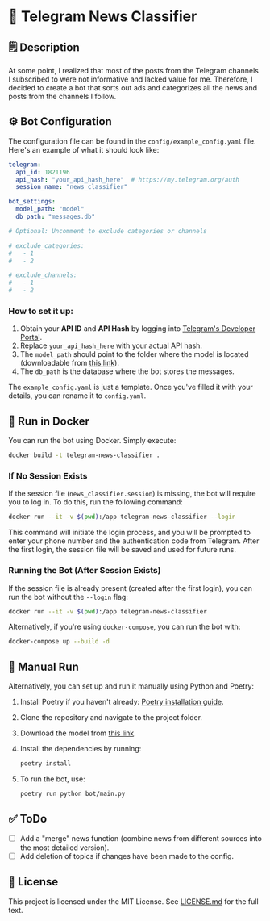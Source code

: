 # 📣 Telegram News Classifier

## 🗒 Description

At some point, I realized that most of the posts from the Telegram channels I subscribed to were not informative and lacked value for me. Therefore, I decided to create a bot that sorts out ads and categorizes all the news and posts from the channels I follow.

## ⚙️ Bot Configuration

The configuration file can be found in the `config/example_config.yaml` file. Here's an example of what it should look like:

```yaml
telegram:
  api_id: 1821196
  api_hash: "your_api_hash_here"  # https://my.telegram.org/auth
  session_name: "news_classifier"

bot_settings:
  model_path: "model"
  db_path: "messages.db"

# Optional: Uncomment to exclude categories or channels

# exclude_categories:
#   - 1
#   - 2

# exclude_channels:
#   - 1
#   - 2
```

### How to set it up:

1. Obtain your **API ID** and **API Hash** by logging into [Telegram's Developer Portal](https://my.telegram.org/auth).
2. Replace `your_api_hash_here` with your actual API hash.
3. The `model_path` should point to the folder where the model is located (downloadable from [this link](https://files.nktkln.com/Projects/Telegram%20News%20Classifier/model/model.zip)).
4. The `db_path` is the database where the bot stores the messages.

The `example_config.yaml` is just a template. Once you've filled it with your details, you can rename it to `config.yaml`.

## 🐳 Run in Docker

You can run the bot using Docker. Simply execute:

```bash
docker build -t telegram-news-classifier .
```

### If No Session Exists

If the session file (`news_classifier.session`) is missing, the bot will require you to log in. To do this, run the following command:

```bash
docker run --it -v $(pwd):/app telegram-news-classifier --login
```

This command will initiate the login process, and you will be prompted to enter your phone number and the authentication code from Telegram. After the first login, the session file will be saved and used for future runs.

### Running the Bot (After Session Exists)

If the session file is already present (created after the first login), you can run the bot without the `--login` flag:

```bash
docker run --it -v $(pwd):/app telegram-news-classifier
```

Alternatively, if you're using `docker-compose`, you can run the bot with:

```bash
docker-compose up --build -d
```

## 🔧 Manual Run

Alternatively, you can set up and run it manually using Python and Poetry:

1. Install Poetry if you haven't already: [Poetry installation guide](https://python-poetry.org/docs/#installation).
2. Clone the repository and navigate to the project folder.
3. Download the model from [this link](https://files.nktkln.com/Projects/Telegram%20News%20Classifier/model/model.zip).
4. Install the dependencies by running:

   ```bash
   poetry install
   ```

5. To run the bot, use:

   ```bash
   poetry run python bot/main.py
   ```

## ✅ ToDo

- [ ] Add a "merge" news function (combine news from different sources into the most detailed version).
- [ ] Add deletion of topics if changes have been made to the config.

## 📃 License

This project is licensed under the MIT License. See [LICENSE.md](/LICENSE.md) for the full text.
